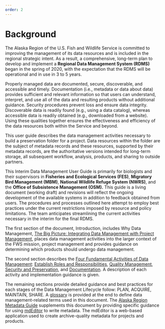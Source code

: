 ```yaml
---
order: 2
---
```


# Background

The Alaska Region of the U.S. Fish and Wildlife Service is committed to improving the management of its data resources and is included in the regional strategic intent.  As a result, a comprehensive, long-term plan to develop and implement a **Regional Data Management System (RDMS)** began in the spring of 2020, with the expectation that the RDMS will be operational and in use in 3 to 5 years.

Properly managed data are documented, secure, discoverable, and accessible and timely. Documentation (i.e., metadata or data about data) provides sufficient and relevant information so that users can understand, interpret, and use all of the data and resulting products without additional guidance. Security procedures prevent loss and ensure data integrity. Discoverable data is readily found (e.g., using a data catalog), whereas accessible data is readily obtained (e.g., downloaded from a website). Using these qualities together ensures the effectiveness and efficiency of the data resources both within the Service and beyond.

This user guide describes the data management activities necessary to build a preservation folder for a project. Data resources within the folder are the subject of metadata records and these resources, supported by their metadata records, are the authoritative versions intended for long-term storage, all subsequent workflow, analysis, products, and sharing to outside partners.

This Interim Data Management User Guide is primarily for biologists and their supervisors in **Fisheries and Ecological Services (FES)**, **Migratory Bird Management (MBM)**, **National Wildlife Refuge System (NWRS)**, and the **Office of Subsistence Management (OSM).** This guide is a living document (working draft) and revisions will reflect the ongoing development of the available systems in addition to feedback obtained from users. The procedures and processes outlined here attempt to employ best practices under the current restrictions imposed by resource and policy limitations.  The team anticipates streamlining the current activities necessary in the interim for the final RDMS.

The first section of the document, Introduction, includes Why Data Management, [The Big Picture: Integrating Data Management with Project Management](the-big-picture-integrating-data-management-with-project-management.md), places data management activities into the larger context of the FWS mission, project management and provides guidance on determining which products should undergo data management.

The second section describes the [Four Fundamental Activities of Data Management](/fundamental-activities/): [Establish Roles and Responsibilities](../fundamental-activities/establish-roles-and-responsibilities.md), [Quality Management](/fundamental-activities/quality-management.md), [Security and Preservation](/fundamental-activities/security-and-preservation.md), and [Documentation](../fundamental-activities/documentation.md). A description of each activity and implementation guidance is given.

The remaining sections provide detailed guidance and best practices for each stages of the Data Management Lifecycle follow:  PLAN, ACQUIRE, MAINTAIN, SHARE.  A [glossary](/appendix/glossary.md) is provided at the end to define data management-related terms used in this document. The [Alaska Region Metadata Guide](https://ak-region-dst.gitbook.io/alaska-region-mdeditor-interim-user-guide/) supplements this document by providing specific guidance for using [mdEditor](https://www.mdeditor.org) to write metadata. The mdEditor is a web-based application used to create archive-quality metadata for projects and products.
